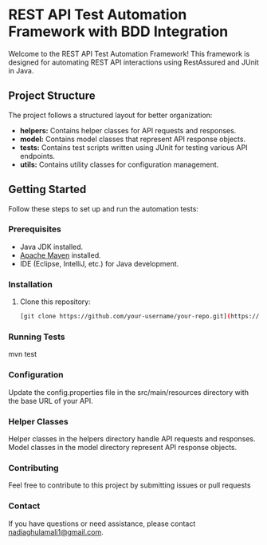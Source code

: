 # REST API Test Automation Framework with BDD Integration

Welcome to the REST API Test Automation Framework! This framework is designed for automating REST API interactions using RestAssured and JUnit in Java.

## Project Structure

The project follows a structured layout for better organization:

- **helpers:** Contains helper classes for API requests and responses.
- **model:** Contains model classes that represent API response objects.
- **tests:** Contains test scripts written using JUnit for testing various API endpoints.
- **utils:** Contains utility classes for configuration management.

## Getting Started

Follow these steps to set up and run the automation tests:

### Prerequisites

- Java JDK installed.
- [Apache Maven](https://maven.apache.org/download.cgi) installed.
- IDE (Eclipse, IntelliJ, etc.) for Java development.

### Installation

1. Clone this repository:

   ```bash
   [git clone https://github.com/your-username/your-repo.git](https://github.com/nadiaghulamali/RestAssuredAPI-Project.git)https://github.com/nadiaghulamali/RestAssuredAPI-Project.git

### Running Tests
mvn test


### Configuration
Update the config.properties file in the src/main/resources directory with the base URL of your API.

### Helper Classes
Helper classes in the helpers directory handle API requests and responses. Model classes in the model directory represent API response objects.

### Contributing
Feel free to contribute to this project by submitting issues or pull requests

### Contact 

If you have questions or need assistance, please contact nadiaghulamali1@gmail.com.

